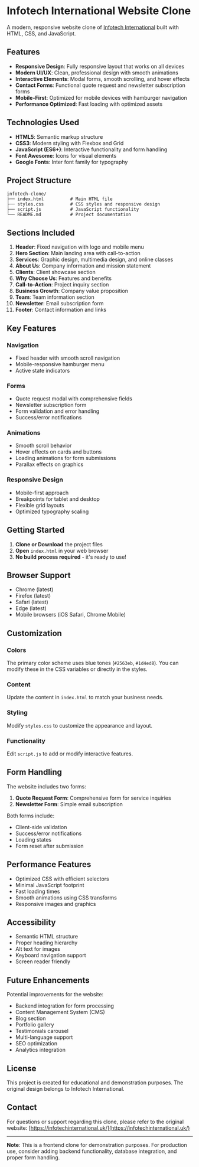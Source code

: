 # Infotech International Website Clone

A modern, responsive website clone of [Infotech International](https://infotechinternational.uk/) built with HTML, CSS, and JavaScript.

## Features

- **Responsive Design**: Fully responsive layout that works on all devices
- **Modern UI/UX**: Clean, professional design with smooth animations
- **Interactive Elements**: Modal forms, smooth scrolling, and hover effects
- **Contact Forms**: Functional quote request and newsletter subscription forms
- **Mobile-First**: Optimized for mobile devices with hamburger navigation
- **Performance Optimized**: Fast loading with optimized assets

## Technologies Used

- **HTML5**: Semantic markup structure
- **CSS3**: Modern styling with Flexbox and Grid
- **JavaScript (ES6+)**: Interactive functionality and form handling
- **Font Awesome**: Icons for visual elements
- **Google Fonts**: Inter font family for typography

## Project Structure

```
infotech-clone/
├── index.html          # Main HTML file
├── styles.css          # CSS styles and responsive design
├── script.js           # JavaScript functionality
└── README.md           # Project documentation
```

## Sections Included

1. **Header**: Fixed navigation with logo and mobile menu
2. **Hero Section**: Main landing area with call-to-action
3. **Services**: Graphic design, multimedia design, and online classes
4. **About Us**: Company information and mission statement
5. **Clients**: Client showcase section
6. **Why Choose Us**: Features and benefits
7. **Call-to-Action**: Project inquiry section
8. **Business Growth**: Company value proposition
9. **Team**: Team information section
10. **Newsletter**: Email subscription form
11. **Footer**: Contact information and links

## Key Features

### Navigation
- Fixed header with smooth scroll navigation
- Mobile-responsive hamburger menu
- Active state indicators

### Forms
- Quote request modal with comprehensive fields
- Newsletter subscription form
- Form validation and error handling
- Success/error notifications

### Animations
- Smooth scroll behavior
- Hover effects on cards and buttons
- Loading animations for form submissions
- Parallax effects on graphics

### Responsive Design
- Mobile-first approach
- Breakpoints for tablet and desktop
- Flexible grid layouts
- Optimized typography scaling

## Getting Started

1. **Clone or Download** the project files
2. **Open** `index.html` in your web browser
3. **No build process required** - it's ready to use!

## Browser Support

- Chrome (latest)
- Firefox (latest)
- Safari (latest)
- Edge (latest)
- Mobile browsers (iOS Safari, Chrome Mobile)

## Customization

### Colors
The primary color scheme uses blue tones (`#2563eb`, `#1d4ed8`). You can modify these in the CSS variables or directly in the styles.

### Content
Update the content in `index.html` to match your business needs.

### Styling
Modify `styles.css` to customize the appearance and layout.

### Functionality
Edit `script.js` to add or modify interactive features.

## Form Handling

The website includes two forms:
1. **Quote Request Form**: Comprehensive form for service inquiries
2. **Newsletter Form**: Simple email subscription

Both forms include:
- Client-side validation
- Success/error notifications
- Loading states
- Form reset after submission

## Performance Features

- Optimized CSS with efficient selectors
- Minimal JavaScript footprint
- Fast loading times
- Smooth animations using CSS transforms
- Responsive images and graphics

## Accessibility

- Semantic HTML structure
- Proper heading hierarchy
- Alt text for images
- Keyboard navigation support
- Screen reader friendly

## Future Enhancements

Potential improvements for the website:
- Backend integration for form processing
- Content Management System (CMS)
- Blog section
- Portfolio gallery
- Testimonials carousel
- Multi-language support
- SEO optimization
- Analytics integration

## License

This project is created for educational and demonstration purposes. The original design belongs to Infotech International.

## Contact

For questions or support regarding this clone, please refer to the original website: [https://infotechinternational.uk/](https://infotechinternational.uk/)

---

**Note**: This is a frontend clone for demonstration purposes. For production use, consider adding backend functionality, database integration, and proper form handling. 
